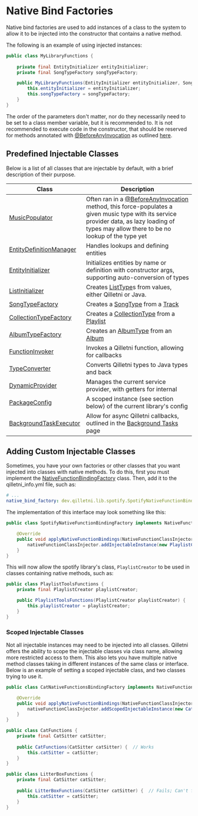 # Native Bind Factories

Native bind factories are used to add instances of a class to the system to allow it to be injected into the constructor that contains a native method.

The following is an example of using injected instances:

```java
public class MyLibraryFunctions {
    
    private final EntityInitializer entityInitializer;
    private final SongTypeFactory songTypeFactory;

    public MyLibraryFunctions(EntityInitializer entityInitializer, SongTypeFactory songTypeFactory) {
    	this.entityInitializer = entityInitializer;
		this.songTypeFactory = songTypeFactory;
    }
}
```

The order of the parameters don't matter, nor do they necessarily need to be set to a class member variable, but it is recommended to. It is not recommended to execute code in the constructor, that should be reserved for methods annotated with [@BeforeAnyInvocation](https://api.qilletni.dev/Qilletni.qilletni.api.main/is/yarr/qilletni/api/lib/annotations/BeforeAnyInvocation.html) as outlined [here](/native_binding/native_functions/#preload-methods).

## Predefined Injectable Classes

Below is a list of all classes that are injectable by default, with a brief description of their purpose.

| Class                                                        | Description                                                  |
| ------------------------------------------------------------ | ------------------------------------------------------------ |
| [MusicPopulator](https://api.qilletni.dev/Qilletni.qilletni.api.main/is/yarr/qilletni/api/music/MusicPopulator.html) | Often ran in a [@BeforeAnyInvocation](https://api.qilletni.dev/Qilletni.qilletni.api.main/is/yarr/qilletni/api/lib/annotations/BeforeAnyInvocation.html) method, this force-populates a given music type with its service provider data, as lazy loading of types may allow there to be no lookup of the type yet |
| [EntityDefinitionManager](https://api.qilletni.dev/Qilletni.qilletni.api.main/is/yarr/qilletni/api/lang/types/entity/EntityDefinitionManager.html) | Handles lookups and defining entities                        |
| [EntityInitializer](https://api.qilletni.dev/Qilletni.qilletni.api.main/is/yarr/qilletni/api/lang/types/entity/EntityInitializer.html) | Initializes entities by name or definition with constructor args, supporting auto-conversion of types |
| [ListInitializer](https://api.qilletni.dev/Qilletni.qilletni.api.main/is/yarr/qilletni/api/lang/types/list/ListInitializer.html) | Creates [ListType](https://api.qilletni.dev/Qilletni.qilletni.api.main/is/yarr/qilletni/api/lang/types/ListType.html)s from values, either Qilletni or Java. |
| [SongTypeFactory](https://api.qilletni.dev/Qilletni.qilletni.api.main/is/yarr/qilletni/api/music/factories/SongTypeFactory.html) | Creates a [SongType](https://api.qilletni.dev/Qilletni.qilletni.api.main/is/yarr/qilletni/api/lang/types/SongType.html) from a [Track](https://api.qilletni.dev/Qilletni.qilletni.api.main/is/yarr/qilletni/api/music/Track.html) |
| [CollectionTypeFactory](https://api.qilletni.dev/Qilletni.qilletni.api.main/is/yarr/qilletni/api/music/factories/CollectionTypeFactory.html) | Creates a [CollectionType](https://api.qilletni.dev/Qilletni.qilletni.api.main/is/yarr/qilletni/api/lang/types/CollectionType.html) from a [Playlist](https://api.qilletni.dev/Qilletni.qilletni.api.main/is/yarr/qilletni/api/music/Playlist.html) |
| [AlbumTypeFactory](https://api.qilletni.dev/Qilletni.qilletni.api.main/is/yarr/qilletni/api/music/factories/AlbumTypeFactory.html) | Creates an [AlbumType](https://api.qilletni.dev/Qilletni.qilletni.api.main/is/yarr/qilletni/api/lang/types/AlbumType.html) from an [Album](https://api.qilletni.dev/Qilletni.qilletni.api.main/is/yarr/qilletni/api/music/Album.html) |
| [FunctionInvoker](https://api.qilletni.dev/Qilletni.qilletni.api.main/is/yarr/qilletni/api/lang/internal/FunctionInvoker.html) | Invokes a Qilletni function, allowing for callbacks          |
| [TypeConverter](https://api.qilletni.dev/Qilletni.qilletni.api.main/is/yarr/qilletni/api/lang/types/conversion/TypeConverter.html) | Converts Qilletni types to Java types and back               |
| [DynamicProvider](https://api.qilletni.dev/Qilletni.qilletni.api.main/is/yarr/qilletni/api/music/supplier/DynamicProvider.html) | Manages the current service provider, with getters for internal |
| [PackageConfig](https://api.qilletni.dev/Qilletni.qilletni.api.main/is/yarr/qilletni/api/lib/persistence/PackageConfig.html) | A scoped instance (see section below) of the current library's config |
| [BackgroundTaskExecutor](https://api.qilletni.dev/qilletni.api/is/yarr/qilletni/api/lang/internal/BackgroundTaskExecutor.html) | Allow for async Qilletni callbacks, outlined in the [Background Tasks](/native_binding/background_tasks) page |

## Adding Custom Injectable Classes

Sometimes, you have your own factories or other classes that you want injected into classes with native methods. To do this, first you must implement the [NativeFunctionBindingFactory](https://api.qilletni.dev/Qilletni.qilletni.api.main/is/yarr/qilletni/api/lib/NativeFunctionBindingFactory.html) class. Then, add it to the qilletni_info.yml file, such as:

```yml title="qilletni_info.yml"
# ...
native_bind_factory: dev.qilletni.lib.spotify.SpotifyNativeFunctionBindingFactory
```

The implementation of this interface may look something like this:

```java title="SpotifyNativeFunctionBindingFactory"
public class SpotifyNativeFunctionBindingFactory implements NativeFunctionBindingFactory {

    @Override
    public void applyNativeFunctionBindings(NativeFunctionClassInjector nativeFunctionClassInjector) {
        nativeFunctionClassInjector.addInjectableInstance(new PlaylistCreator(SpotifyApiSingleton.getSpotifyAuthorizer()));
    }
}
```

This will now allow the spotify library's class, `PlaylistCreator` to be used in classes containing native methods, such as:

```java title="PlaylistToolsFunctions.java"
public class PlaylistToolsFunctions {
    private final PlaylistCreator playlistCreator;

    public PlaylistToolsFunctions(PlaylistCreator playlistCreator) {
        this.playlistCreator = playlistCreator;
    }
}
```

### Scoped Injectable Classes

Not all injectable instances may need to be injected into all classes. Qilletni offers the ability to scope the injectable classes via class name, allowing more restricted access to them. This also lets you have multiple native method classes taking in different instances of the same class or interface. Below is an example of setting a scoped injectable class, and two classes trying to use it.

```java title="CatNativeFunctionsBindingFactory.java"
public class CatNativeFunctionsBindingFactory implements NativeFunctionBindingFactory {

    @Override
    public void applyNativeFunctionBindings(NativeFunctionClassInjector nativeFunctionClassInjector) {
        nativeFunctionClassInjector.addScopedInjectableInstance(new CatSitter(), List.of(CatFunctions.class));
    }
}
```

```java title="CatFunctions.java"
public class CatFunctions {
    private final CatSitter catSitter;
    
    public CatFunctions(CatSitter catSitter) {  // Works
        this.catSitter = catSitter;
    }
}
```

```java title="LitterBoxFunctions.java"
public class LitterBoxFunctions {
    private final CatSitter catSitter;
    
    public LitterBoxFunctions(CatSitter catSitter) {  // Fails; Can't find injectable CatFunctions instance
        this.catSitter = catSitter;
    }
}
```

